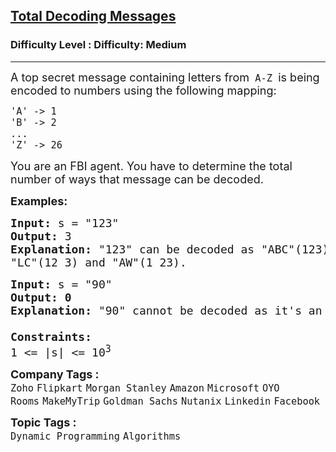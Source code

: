 <h2><a href="https://www.geeksforgeeks.org/problems/total-decoding-messages1235/1?page=1&category=Dynamic%20Programming&difficulty=Medium&status=unsolved&sortBy=submissions">Total Decoding Messages</a></h2><h3>Difficulty Level : Difficulty: Medium</h3><hr><div class="problems_problem_content__Xm_eO"><p><span style="font-size: 18px;">A top secret message containing letters from<code> A-Z </code>is being encoded to numbers using the following mapping:</span></p>
<div class="highlighter-rouge">
<pre><span style="font-size: 18px;"><code>'A' -&gt; 1
'B' -&gt; 2
...
'Z' -&gt; 26
</code></span></pre>
</div>
<p><span style="font-size: 18px;">You are an FBI agent. You have to determine the total number of ways that message can be decoded.</span></p>
<p><span style="font-size: 18px;"><strong>Examples:</strong></span></p>
<pre><span style="font-size: 18px;"><strong>Input: </strong>s = "123"
<strong>Output: </strong>3
<strong>Explanation: </strong>"123" can be decoded as "ABC"(123),
"LC"(12 3) and "AW"(1 23).</span>
</pre>
<pre><span style="font-size: 18px;"><strong>Input: </strong>s = "90"
<strong>Output: 0</strong>
<strong>Explanation: </strong>"90" cannot be decoded as it's an invalid string and we cannot decode '0'.</span><span style="font-size: 18px;"><br><br><strong>Constraints:</strong><br>1 &lt;= |s| &lt;= 10<sup>3</sup></span></pre></div><p><span style=font-size:18px><strong>Company Tags : </strong><br><code>Zoho</code>&nbsp;<code>Flipkart</code>&nbsp;<code>Morgan Stanley</code>&nbsp;<code>Amazon</code>&nbsp;<code>Microsoft</code>&nbsp;<code>OYO Rooms</code>&nbsp;<code>MakeMyTrip</code>&nbsp;<code>Goldman Sachs</code>&nbsp;<code>Nutanix</code>&nbsp;<code>Linkedin</code>&nbsp;<code>Facebook</code>&nbsp;<br><p><span style=font-size:18px><strong>Topic Tags : </strong><br><code>Dynamic Programming</code>&nbsp;<code>Algorithms</code>&nbsp;